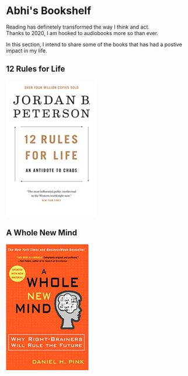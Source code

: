 # Abhi's Bookshelf

Reading has definetely transformed the way I think and act.  
Thanks to 2020, I am hooked to audiobooks more so than ever.  

In this section, I intend to share some of the books that has had a postive impact in my life.

## 12 Rules for Life
![trfl](/images/bookshelf/trfl.png)

## A Whole New Mind
![awnm](/images/bookshelf/awnm.png)